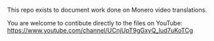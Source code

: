 This repo exists to document work done on Monero video translations.

You are welcome to contibute directly to the files on YouTube: https://www.youtube.com/channel/UCnjUpT9gGxyQ_lud7uKoTCg
